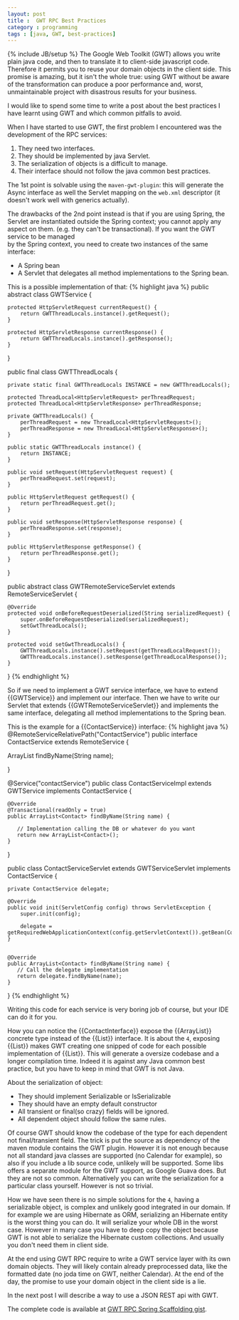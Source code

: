```yaml
---
layout: post
title :  GWT RPC Best Practices
category : programming
tags : [java, GWT, best-practices]
---
```

{% include JB/setup %}
The Google Web Toolkit (GWT) allows you write plain java code, and then to translate it 
to client-side javascript code. Therefore it permits you to reuse your domain objects in the 
client side. This promise is amazing, but it isn't the whole true: using 
GWT without be aware of the transformation can produce a poor performance and, 
worst, unmaintainable project with disastrous results for your business.

I would like to spend some time to write a post about the best practices I 
have learnt using GWT and which common pitfalls to avoid.

When I have started to use GWT, the first problem I encountered was the 
development of the RPC services:
 
1. They need two interfaces.
2. They should be implemented by java Servlet.
3. The serialization of objects is a difficult to manage.
4. Their interface should not follow the java common best practices. 

The 1st point is solvable using the `maven-gwt-plugin`: this will generate the 
Async interface as well the Servlet mapping on the `web.xml` descriptor 
(it doesn't work well with generics actually).

The drawbacks of the 2nd point instead is that if you are using Spring, the Servlet 
are instantiated outside the Spring context; you cannot apply any aspect on them.
(e.g. they can't be transactional). If you want the GWT service to be managed  
by the Spring context, you need to create two instances of the same interface:

* A Spring bean
* A Servlet that delegates all method implementations to the Spring bean.

This is a possible implementation of that:
{% highlight java %}
public abstract class GWTService {

    protected HttpServletRequest currentRequest() {
        return GWTThreadLocals.instance().getRequest();
    }

    protected HttpServletResponse currentResponse() {
        return GWTThreadLocals.instance().getResponse();
    }
}

public final class GWTThreadLocals {

    private static final GWTThreadLocals INSTANCE = new GWTThreadLocals();

    protected ThreadLocal<HttpServletRequest> perThreadRequest;
    protected ThreadLocal<HttpServletResponse> perThreadResponse;

    private GWTThreadLocals() {
        perThreadRequest = new ThreadLocal<HttpServletRequest>();
        perThreadResponse = new ThreadLocal<HttpServletResponse>();
    }

    public static GWTThreadLocals instance() {
        return INSTANCE;
    }

    public void setRequest(HttpServletRequest request) {
        perThreadRequest.set(request);
    }

    public HttpServletRequest getRequest() {
        return perThreadRequest.get();
    }

    public void setResponse(HttpServletResponse response) {
        perThreadResponse.set(response);
    }

    public HttpServletResponse getResponse() {
        return perThreadResponse.get();
    }
}

public abstract class GWTRemoteServiceServlet extends RemoteServiceServlet {

    @Override
    protected void onBeforeRequestDeserialized(String serializedRequest) {
        super.onBeforeRequestDeserialized(serializedRequest);
        setGwtThreadLocals();
    }

    protected void setGwtThreadLocals() {
        GWTThreadLocals.instance().setRequest(getThreadLocalRequest());
        GWTThreadLocals.instance().setResponse(getThreadLocalResponse());
    }
}
{% endhighlight %}

So if we need to implement a GWT service interface, we have to extend 
{{GWTService}} and implement our interface. Then we have to write our Servlet 
that extends {{GWTRemoteServiceServlet}} and implements the same interface, delegating 
all method implementations to the Spring bean.

This is the example for a {{ContactService}} interface:
{% highlight java %}
@RemoteServiceRelativePath("ContactService")
public interface ContactService extends RemoteService {

  ArrayList<Contact> findByName(String name);

}

@Service("contactService")
public class ContactServiceImpl extends GWTService implements ContactService {


    @Override
    @Transactional(readOnly = true)
    public ArrayList<Contact> findByName(String name) {

       // Implementation calling the DB or whatever do you want
       return new ArrayList<Contact>();
    }
}

public class ContactServiceServlet extends GWTServiceServlet implements ContactService {

    private ContactService delegate;

    @Override
    public void init(ServletConfig config) throws ServletException {
        super.init(config);

        delegate = getRequiredWebApplicationContext(config.getServletContext()).getBean(ContactService.class);
    }


    @Override
    public ArrayList<Contact> findByName(String name) {
       // Call the delegate implementation
       return delegate.findByName(name);
    }
}
{% endhighlight %}

Writing this code for each service is very boring job of course, but your IDE 
can do it for you.

How you can notice the {{ContactInterface}} expose the {{ArrayList}} concrete type
instead of the {{List}} interface. It is about the `4`, exposing {{List}} makes
GWT creating one snipped of code for each possible implementation of {{List}}. This
will generate a oversize codebase and a longer compilation time. Indeed it is against
any Java common best practice, but you have to keep in mind that GWT is not Java.

About the serialization of object:

* They should implement Serializable or IsSerializable
* They should have an empty default constructor
* All transient or final(so crazy) fields will be ignored.
* All dependent object should follow the same rules.

Of course GWT should know the codebase of the type for each dependent not final/transient
field. The trick is put the source as dependency of the maven module contains the GWT plugin.
However it is not enough because not all standard java classes are supported (no Calendar for example),
so also if you include a lib source code, unlikely will be supported. Some libs offers a separate
module for the GWT support, as Google Guava does. But they are not so common. Alternatively you
can write the serialization for a particular class yourself. However is not so trivial.

How we have seen there is no simple solutions for the `4`, having a serializable object, is 
complex and unlikely good integrated in our domain. If for example we are using Hibernate as
ORM, serializing an Hibernate entity is the worst thing you can do. It will serialize your whole
DB in the worst case. However in many case you have to deep copy the object because GWT is not
able to serialize the Hibernate custom collections. And usually you don't need them in client side.

At the end using GWT RPC require to write a GWT service layer with its own domain
objects. They will likely contain already preprocessed data, like the formatted date
(no joda time on GWT, neither Calendar). At the end of the day, the promise to use 
your domain object in the client side is a lie.

In the next post I will describe a way to use a JSON REST api with GWT.

The complete code is available at [GWT RPC Spring Scaffolding gist](https://gist.github.com/3902429).


